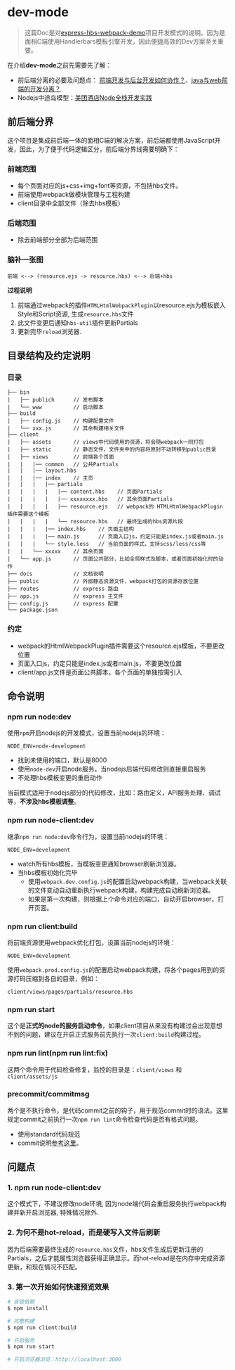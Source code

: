 # dev-mode

> 这篇Doc是对[express-hbs-webpack-demo](https://github.com/xiangsongtao/express-hbs-webpack-demo)项目开发模式的说明。因为是面相C端使用Handlerbars模板引擎开发，因此便捷高效的Dev方案至关重要。

在介绍**dev-mode**之前先需要先了解：

- 前后端分离的必要及问题点： [前端开发与后台开发如何协作？](https://www.zhihu.com/question/27226086)、[java与web前端的开发分离？](https://www.zhihu.com/question/30385222)
- Nodejs中途岛模型：[美团酒店Node全栈开发实践](https://tech.meituan.com/node-fullstack-development-practice.html)


## 前后端分界

这个项目是集成前后端一体的面相C端的解决方案，前后端都使用JavaScript开发，因此，为了便于代码逻辑区分，前后端分界线需要明确下：

### 前端范围

- 每个页面对应的js+css+img+font等资源，不包括hbs文件。
- 前端使用webpack做模块管理与工程构建
- client目录中全部文件（除去hbs模板）


### 后端范围

- 除去前端部分全部为后端范围


### 脑补一张图

```
前端 <--> (resource.ejs -> resource.hbs) <--> 后端+hbs
```

**过程说明**

1. 前端通过webpack的插件```HTMLHtmlWebpackPlugin```以resource.ejs为模板嵌入Style和Script资源, 生成```resource.hbs```文件
2. 此文件变更后通知```hbs-util```插件更新Partials
3. 更新完毕```reload```浏览器.

## 目录结构及约定说明

### 目录

```
├── bin
|   ├── publich      // 发布脚本
|   └── www          // 启动脚本
├── build
|   ├── config.js    // 构建配置文件
|   └── xxx.js       // 其余构建相关文件
├── client
|   ├── assets       // views中代码使用的资源，将会随webpack一同打包
|   ├── static       // 静态文件，文件夹中的内容将原封不动转移到public目录
|   ├── views        // 前端各个页面
|   |   |── common   // 公共Partials
|   |   |── layout.hbs
|   |   |── index    // 主页
|   |   |   |── partials
|   |   |   |   |── content.hbs    // 页面Partials
|   |   |   |   |── xxxxxxxx.hbs   // 其余页面Partials
|   |   |   |   |── resource.ejs   // webpack的 HTMLHtmlWebpackPlugin 插件需要这个模板
|   |   |   |   └── resource.hbs   // 最终生成的hbs资源片段
|   |   |   |── index.hbs    // 页面主结构
|   |   |   |── main.js      // 页面入口js，约定只能是index.js或者main.js
|   |   |   └── style.less   // 当前页面的样式，支持scss/less/css等
|   |   └── xxxxx    // 其余页面
|   └── app.js       // 页面公共部分，比如全局样式及脚本，或者页面初始化时的动作
├── docs             // 文档说明
├── public           // 外部静态资源文件，webpack打包的资源存放位置
├── routes           // express 路由
├── app.js           // express 主文件
├── config.js        // express 配置
└── package.json
```

### 约定

- webpack的HtmlWebpackPlugin插件需要这个resource.ejs模板，不要更改位置
- 页面入口js，约定只能是index.js或者main.js，不要更改位置
- client/app.js文件是页面公共脚本，各个页面的单独按需引入

## 命令说明



### npm run node:dev


使用```npm```开启nodejs的开发模式，设置当前nodejs的环境：

```
NODE_ENV=node-development
```

- 找到未使用的端口，默认是8000
- 使用```node-dev```开启node服务，当nodejs后端代码修改则直接重启服务
- 不处理hbs模板变更的重启动作

当前模式适用于nodejs部分的代码修改，比如：路由定义，API服务处理、调试等，**不涉及hbs模板调整**。

### npm run node-client:dev

继承```npm run node:dev```命令行为，设置当前nodejs的环境：

```
NODE_ENV=development
```

- watch所有hbs模板，当模板变更通知browser刷新浏览器。
- 当hbs模板初始化完毕
	- 使用```webpack.dev.config.js```的配置启动webpack构建，当webpack关联的文件变动自动重新执行webpack构建，构建完成自动刷新浏览器。
	- 如果是第一次构建，则根据上个命令对应的端口，自动开启browser，打开页面。

### npm run client:build

将前端资源使用webpack优化打包，设置当前nodejs的环境：

```
NODE_ENV=development
```

使用```webpack.prod.config.js```的配置启动webpack构建，将各个pages用到的资源打码压缩到各自的目录，例如：

```
client/views/pages/partials/resource.hbs
```

### npm run start

这个是**正式的node的服务启动命令**，如果client项目从来没有构建过会出现意想不到的问题，建议在开启正式服务前先执行一次```client:build```构建过程。

### npm run lint(npm run lint:fix)

这两个命令用于代码检查修复，监控的目录是：```client/views``` 和 ```client/assets/js```


### precommit/commitmsg

两个是不执行命令，是代码commit之前的钩子，用于规范commit时的语法。这里规定commit之前执行一次```npm run lint```命令检查代码是否有格式问题。

- 使用standard代码规范
- commit说明[参考这里](https://conventionalcommits.org/)。


## 问题点

### 1. npm run node-client:dev

这个模式下，不建议修改node环境, 因为node端代码会重启服务执行webpack构建并新开启浏览器, 特殊情况除外.

### 2. 为何不是hot-reload，而是硬写入文件后刷新

因为后端需要最终生成的```resource.hbs```文件，hbs文件生成后更新注册的Partials，之后才能属性浏览器获得正确显示。而hot-reload是在内存中完成资源更新，和现在情况不匹配。

### 3. 第一次开始如何快速预览效果

```bash
# 安装依赖
$ npm install

# 完整构建
$ npm run client:build

# 开启服务
$ npm run start

# 开启浏览器浏览：http://localhost:3000
```

